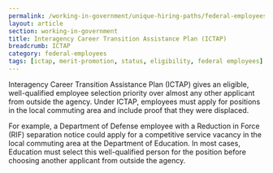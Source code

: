 ```yaml
---
permalink: /working-in-government/unique-hiring-paths/federal-employees/ictap/
layout: article
section: working-in-government
title: Interagency Career Transition Assistance Plan (ICTAP)
breadcrumb: ICTAP
category: federal-employees
tags: [ictap, merit-promotion, status, eligibility, federal employees]
---
```


Interagency Career Transition Assistance Plan (ICTAP) gives an eligible, well-qualified employee selection priority over almost any other applicant from outside the agency. Under ICTAP, employees must apply for positions in the local commuting area and include proof that they were displaced.

For example, a Department of Defense employee with a Reduction in Force (RIF) separation notice could apply for a competitive service vacancy in the local commuting area at the Department of Education. In most cases, Education must select this well-qualified person for the position before choosing another applicant from outside the agency.
